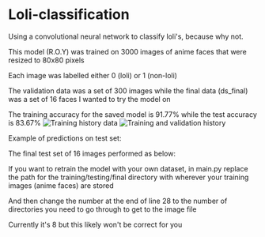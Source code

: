 # Loli-classification
Using a convolutional neural network to classify loli's, because why not.

This model (R.O.Y) was trained on 3000 images of anime faces that were resized to 80x80 pixels

Each image was labelled either 0 (loli) or 1 (non-loli)

The validation data was a set of 300 images while the final data (ds_final) was a set of 16 faces I wanted to try the model on

The training accuracy for the saved model is 91.77% while the test accuracy is 83.67%
![Training history data](https://github.com/JDurriher/Loli-classification/assets/54914481/98c5c98a-d65b-43ad-b804-2a5143087f14)
![Training and validation history](https://github.com/JDurriher/Loli-classification/assets/54914481/ccea13a5-2b8a-453e-89b6-1cb793711b39)


Example of predictions on test set:


The final test set of 16 images performed as below:



If you want to retrain the model with your own dataset, in main.py replace the path for the training/testing/final directory with wherever your training images (anime faces) are stored

And then change the number at the end of line 28 to the number of directories you need to go through to get to the image file

Currently it's 8 but this likely won't be correct for you
